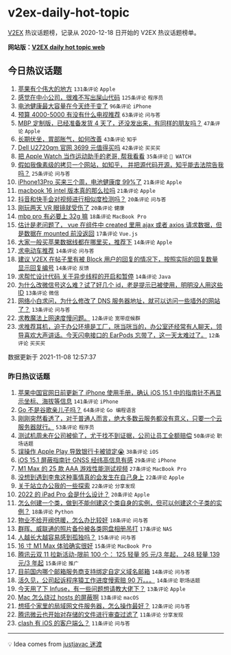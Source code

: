 # v2ex-daily-hot-topic

[V2EX](https://www.v2ex.com/) 热议话题榜，记录从 2020-12-18 日开始的 V2EX 热议话题榜单。

**网站版：[V2EX daily hot topic web](https://boojack.github.io/v2ex-daily-hot-topic-web/)**

## 今日热议话题

<!-- TODAY BEGIN -->

1. [苹果有个伟大的地方](https://www.v2ex.com/t/813776) `131条评论` `Apple`
1. [感觉在中小公司，很难不写出屎山代码](https://www.v2ex.com/t/813782) `125条评论` `程序员`
1. [电池健康最大容量在今天终于变了](https://www.v2ex.com/t/813741) `96条评论` `iPhone`
1. [预算 4000-5000 有没有什么电视推荐](https://www.v2ex.com/t/813761) `63条评论` `问与答`
1. [MBP 定制版，已经准备发货 4 天了，还没发出来，有同样的朋友吗？](https://www.v2ex.com/t/813793) `47条评论` `Apple`
1. [长期伏坐，胃部胀气，如何改善](https://www.v2ex.com/t/813774) `43条评论` `知乎`
1. [Dell U2720qm 官网 3699 元值得买吗](https://www.v2ex.com/t/813742) `42条评论` `买买买`
1. [把 Apple Watch 当作运动助手的老哥, 帮我看看](https://www.v2ex.com/t/813838) `35条评论` ` WATCH`
1. [假如我像素级的拷贝一个网站，如知乎， 并把源代码开源，知乎能去法院告我吗？](https://www.v2ex.com/t/813870) `25条评论` `问与答`
1. [iPhone13Pro 买来三个周，电池健康度 99%了](https://www.v2ex.com/t/813894) `21条评论` `Apple`
1. [macbook 16 intel 版本真的那么拉吗](https://www.v2ex.com/t/813888) `21条评论` `Apple`
1. [抖音和快手会对视频进行相似度检测吗？](https://www.v2ex.com/t/813884) `20条评论` `问与答`
1. [刚玩两天 VR 眼镜就受伤了](https://www.v2ex.com/t/813748) `20条评论` `健康`
1. [mbp pro 有必要上 32g 嘛](https://www.v2ex.com/t/813783) `18条评论` `MacBook Pro`
1. [估计是老问题了， vue 在组件中 created 里用 ajax 或者 axios 请求数据，但是数据在 mounted 前没返回](https://www.v2ex.com/t/813921) `17条评论` `Vue.js`
1. [大家一般买苹果数据线都在哪里买，推荐下](https://www.v2ex.com/t/813892) `14条评论` `Apple`
1. [求电动车推荐](https://www.v2ex.com/t/813875) `14条评论` `问与答`
1. [建议 V2EX 在帖子里有被 Block 用户的回复的情况下，按照实际的回复数量显示回复编号](https://www.v2ex.com/t/813785) `14条评论` `反馈`
1. [求帮忙设计代码 关于异步线程的开启和暂停](https://www.v2ex.com/t/813768) `14条评论` `Java`
1. [为什么改微信号这么难？试了好几个 id，老是提示已被使用，明明没人用这些 ID](https://www.v2ex.com/t/813826) `13条评论` `微信`
1. [网络小白求问，为什么修改了 DNS 服务器地址，就可以访问一些墙外的网站了？](https://www.v2ex.com/t/813772) `13条评论` `问与答`
1. [求教魔法上网速度慢问题。](https://www.v2ex.com/t/813929) `12条评论` `宽带症候群`
1. [求推荐耳机，迫于办公环境是工厂，咣当咣当的，办公室还经常有人聊天，领导喜欢大声讲话。今天闪电接口的 EarPods 忘带了，这一天太难过了。](https://www.v2ex.com/t/813901) `12条评论` `买买买`

数据更新于 2021-11-08 12:57:37

<!-- TODAY END -->

### 昨日热议话题

<!-- YESTERDAY BEGIN -->

1. [苹果中国官网日前更新了 iPhone 使用手册，确认 iOS 15.1 中的指南针不再显示坐标、海拔等信息](https://www.v2ex.com/t/813643) `141条评论` `iPhone`
1. [Go 不是谷歌亲儿子吗？](https://www.v2ex.com/t/813608) `64条评论` `Go 编程语言`
1. [刚刚突然看透了，对于普通人而言，绝大多数云服务都没有意义，只要一个云服务器就行。](https://www.v2ex.com/t/813621) `53条评论` `程序员`
1. [测试机周未在公司被偷了，尤于找不到证据，公司让员工全额赔偿](https://www.v2ex.com/t/813601) `50条评论` `职场话题`
1. [误操作 Apple Play 导致银行卡被锁定😭](https://www.v2ex.com/t/813701) `38条评论` `iOS`
1. [iOS 15.1 屏蔽指南针 GNSS 经纬高信息有感](https://www.v2ex.com/t/813715) `29条评论` `iPhone`
1. [M1 Max 的 25 款 AAA 游戏性能测试视频](https://www.v2ex.com/t/813632) `27条评论` `MacBook Pro`
1. [没想到遇到李鬼这种事情真的会发生在自己身上](https://www.v2ex.com/t/813655) `22条评论` `Apple`
1. [关于站立办公我的一些探索](https://www.v2ex.com/t/813660) `22条评论` `分享发现`
1. [2022 的 iPad Pro 会是什么设计？](https://www.v2ex.com/t/813622) `20条评论` `Apple`
1. [怎么创建一个类，做到不能创建这个类自身的实例，但可以创建这个子类的实例？](https://www.v2ex.com/t/813708) `18条评论` `Python`
1. [物业不给开阀供暖，怎么办比较好](https://www.v2ex.com/t/813682) `18条评论` `问与答`
1. [群晖、威联通的照片备份被各类网盘相册吊打](https://www.v2ex.com/t/813713) `17条评论` `NAS`
1. [人越长大越容易感到孤独吗？](https://www.v2ex.com/t/813657) `15条评论` `问与答`
1. [16 寸 M1 Max 体验确实很好](https://www.v2ex.com/t/813625) `15条评论` `MacBook Pro`
1. [腾讯云双 11 拉新活动-限前 100 个： 125 轻量 95 元/3 年起， 248 轻量 139 元/3 年起](https://www.v2ex.com/t/813591) `15条评论` `推广`
1. [目前国内哪个邮箱服务商支持绑定自定义域名邮箱](https://www.v2ex.com/t/813686) `14条评论` `问与答`
1. [活久见，公司起诉程序猿工作进度慢索赔 90 万。。。](https://www.v2ex.com/t/813617) `14条评论` `职场话题`
1. [今天用了下 Infuse，有一些问题想请教大佬下？](https://www.v2ex.com/t/813656) `13条评论` `Apple`
1. [Mac 怎么绕过 hosts 的屏蔽啊](https://www.v2ex.com/t/813626) `13条评论` `macOS`
1. [想搭个家里的局域网文件服务器，怎么操作最好？](https://www.v2ex.com/t/813724) `12条评论` `问与答`
1. [腾讯微云也开始对存储的文件进行审查过滤了](https://www.v2ex.com/t/813675) `11条评论` `分享发现`
1. [clash 有 iOS 的客户端么？](https://www.v2ex.com/t/813638) `11条评论` `问与答`

<!-- YESTERDAY END -->

---

💡 Idea comes from [justjavac 迷渡](https://github.com/justjavac/)
